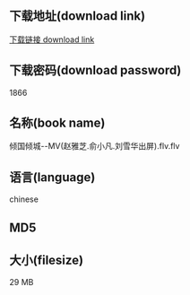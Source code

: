 ## 下载地址(download link)
[下载链接 download link](https://voluble-croquembouche-d321dc.netlify.app/?s=%E5%80%BE%E5%9B%BD%E5%80%BE%E5%9F%8E--MV%28%E8%B5%B5%E9%9B%85%E8%8A%9D.%E4%BF%9E%E5%B0%8F%E5%87%A1.%E5%88%98%E9%9B%AA%E5%8D%8E%E5%87%BA%E5%B1%8F%29.flv)

## 下载密码(download password)
1866

## 名称(book name)
倾国倾城--MV(赵雅芝.俞小凡.刘雪华出屏).flv.flv

## 语言(language)
chinese

## MD5


## 大小(filesize)
29 MB
